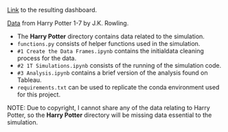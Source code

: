 [Link](https://public.tableau.com/app/profile/joshdavham/viz/SentenceMiningbytheNumbers/Dashboard1) to the resulting dashboard.

[Data](https://www.amazon.ca/-/fr/J-K-Rowling-ebook/dp/B0192CTN72) from Harry Potter 1-7 by J.K. Rowling.

- The **Harry Potter** directory contains data related to the simulation.
- `functions.py` consists of helper functions used in the simulation.
- `#1 Create the Data Frames.ipynb` contains the initialdata cleaning process for the data.
- `#2 1T Simulations.ipynb` consists of the running of the simulation code.
- `#3 Analysis.ipynb` contains a brief version of the analysis found on Tableau.
- `requirements.txt` can be used to replicate the conda environment used for this project.

NOTE: Due to copyright, I cannot share any of the data relating to Harry Potter, so the **Harry Potter** directory will be missing data essential to the simulation.
